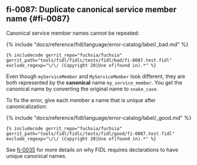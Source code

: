 ## fi-0087: Duplicate canonical service member name {#fi-0087}

Canonical service member names cannot be repeated:

{% include "docs/reference/fidl/language/error-catalog/label/_bad.md" %}

```fidl
{% includecode gerrit_repo="fuchsia/fuchsia" gerrit_path="tools/fidl/fidlc/tests/fidl/bad/fi-0087.test.fidl" exclude_regexp="\/\/ (Copyright 20|Use of|found in).*" %}
```

Even though `myServiceMember` and `MyServiceMember` look different, they are
both represented by the **canonical** name `my_service_member`. You get the
canonical name by converting the original name to `snake_case`.

To fix the error, give each member a name that is unique after canonicalization:

{% include "docs/reference/fidl/language/error-catalog/label/_good.md" %}

```fidl
{% includecode gerrit_repo="fuchsia/fuchsia" gerrit_path="tools/fidl/fidlc/tests/fidl/good/fi-0087.test.fidl" exclude_regexp="\/\/ (Copyright 20|Use of|found in).*" %}
```

See [fi-0035](#fi-0035) for more details on why FIDL requires declarations to
have unique canonical names.
